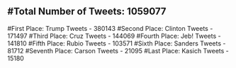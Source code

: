 #Total Number of Tweets: 1059077 
---
#First Place: Trump Tweets - 380143
#Second Place: Clinton Tweets - 171497
#Third Place: Cruz Tweets - 144069
#Fourth Place: Jeb! Tweets - 141810
#Fifth Place: Rubio Tweets - 103571
#Sixth Place: Sanders Tweets - 81712
#Seventh Place: Carson Tweets - 21095
#Last Place: Kasich Tweets - 15180
